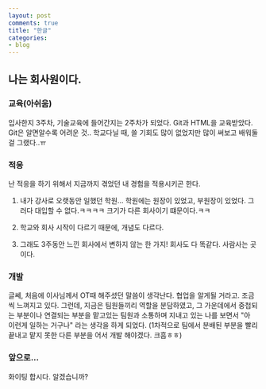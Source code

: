 ```yaml
---
layout: post
comments: true
title: "한글"
categories:
- blog
---
```


## 나는 회사원이다.

### 교육(아쉬움)
입사한지 3주차, 기술교육에 들어간지는 2주차가 되었다.
Git과 HTML을 교육받았다.
Git은 알면알수록 어려운 것..
학교다닐 때, 쓸 기회도 많이 없었지만 많이 써보고 배워둘 걸 그랬다..ㅠ

### 적응
난 적응을 하기 위해서 지금까지 겪었던 내 경험을 적용시키곤 한다.

1. 내가 강사로 오랫동안 일했던 학원...
학원에는 원장이 있었고, 부원장이 있었다.
그러다 대입할 수 없다.ㅋㅋㅋㅋ
크기가 다른 회사이기 떄문이다.ㅋㅋ

2. 학교와 회사 시작이 다르기 때문에, 개념도 다르다.

3. 그래도 3주동안 느낀 회사에서 변하지 않는 한 가지!
회사도 다 똑같다. 사람사는 곳이다.

### 개발
글쎄, 처음에 이사님께서 OT때 해주셨던 말씀이 생각난다.
협업을 알게될 거라고. 조금씩 느껴지고 있다.
그런데, 지금은 팀원들끼리 역할을 분담하였고,
그 가운데에서 중첩되는 부분이나 연결되는 부분을 맡고있는 팀원과 소통하며 지내고 있는 나를 보면서
"아 이런게 일하는 거구나" 라는 생각을 하게 되었다.
(1차적으로 팀에서 분배된 부분을 빨리 끝내고 맡지 못한 다른 부분을 어서 개발 해야겠다. 크흠ㅎㅎ)

### 앞으로...
화이팅 합시다. 알겠습니까?